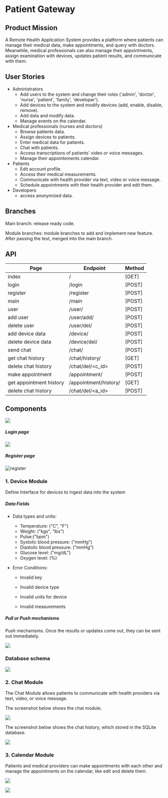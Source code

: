 # Patient Gateway
## Product Mission

A Remote Health Application System provides a platform where patients can manage their medical data, make appointments, and query with doctors. 
Meanwhile, medical professionals can also manage their appointments, assign examination with devices, updates patient results, and communicate with them.



## User Stories

- Administrators
  - Add users to the system and change their roles ('admin', 'doctor', 'nurse', 'patient', 'family', 'developer').
  - Add devices to the system and modify devices (add, enable, disable, remove).
  - Add data and modify data.
  - Manage events on the calendar.
- Medical professionals (nurses and doctors)
  - Browse patients data.
  - Assign devices to patients.
  - Enter medical data for patients. 
  - Chat with patients.
  - Access transcriptions of  patients' video or voice messages.
  - Manage their appointements calendar.
- Patients
  - Edit account profile.
  - Access their medical measurements.
  - Communicate with health provider via text, video or voice message.
  - Schedule appointments with their health provider and edit them.
- Developers
  - access anonymized data.



## Branches

Main branch: release ready code.

Module branches: module branches to add and implement new feature. After passing the test, merged into the main branch.



## API

| Page                    | Endpoint                    | Method |
| ----------------------- | --------------------------- | ------ |
| index                   | /                           | [GET]  |
| login                   | /login                      | [POST] |
| register                | /register                   | [POST] |
| main                    | /main                       | [POST] |
| user                    | /user/<user>                | [POST] |
| add user                | /user/add/<user>            | [POST] |
| delete user             | /user/del/<user>            | [POST] |
| add device data         | /device/<user>              | [POST] |
| delete device data      | /device/del/<user>          | [POST] |
| send chat               | /chat/<user>                | [POST] |
| get chat history        | /chat/history/<user>        | [GET]  |
| delete chat history     | /chat/del/<c_id>            | [POST] |
| make appointment        | /appointment/<user>         | [POST] |
| get appointment history | /appointment/history/<user> | [GET]  |
| delete chat history     | /chat/del/<a_id>            | [POST] |



## Components

![](./img/achitect.png)



##### Login page

![](./img/login.png)

##### Register page

![register](./img/register.png)



### 1. Device Module

Define Interface for devices to ingest data into the system

##### Data Fields 

- Data types and units:
  - Temperature: ("C", "F")
  - Weight: ("kgs", "lbs")
  - Pulse:("bpm")
  - Systolic blood pressure: ("mmHg")
  - Diastolic blood pressure: ("mmHg")
  - Glucose level: ("mg/dL")
  - Oxygen level: (%)

- Error Conditions:

  - Invalid key

  - Invalid device type

  - Invalid units for device

  - Invalid measurements

##### Pull or Push mechanisms

Push mechanisms. Once the results or updates come out, they can be sent out immediately.

![](./img/homepage.png)

### Database schema

![](./img/device_db.png)







### 2. Chat Module

The Chat Module allows patients to communicate with health providers via text, video, or voice message.

The screenshot below shows the chat module.

![](./img/send_chat.png)

The screenshot below shows the chat history, which stored in the SQLite database.

![](./img/chat_history.png)



### 3. Calendar Module

Patients and medical providers can make appointments with each other and manage the appointments on the calendar, like edit and delete them.

![ ](./img/new_apt.png)

![ ](./img/apt.png)
